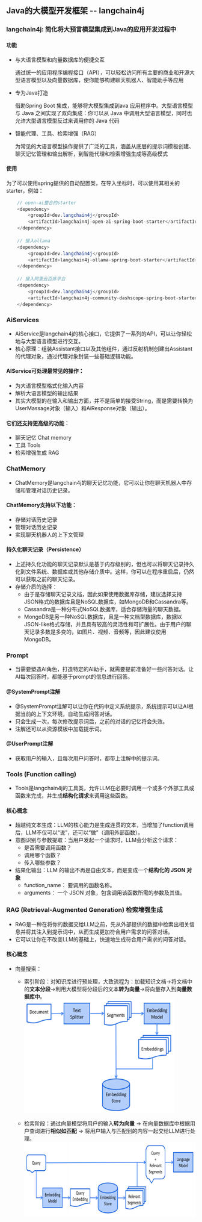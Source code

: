 ## Java的大模型开发框架 -- langchain4j

### langchain4j: 简化将大预言模型集成到Java的应用开发过程中

#### 功能

- 与大语言模型和向量数据库的便捷交互

  通过统一的应用程序编程接口（API），可以轻松访问所有主要的商业和开源大型语言模型以及向量数据库，使你能够构建聊天机器人、智能助手等应用

- 专为Java打造

  借助Spring Boot 集成，能够将大模型集成到ava 应用程序中。大型语言模型与 Java 之间实现了双向集成：你可以从 Java 中调用大型语言模型，同时也允许大型语言模型反过来调用你的 Java 代码

- 智能代理、工具、检索增强（RAG）

  为常见的大语言模型操作提供了广泛的工具，涵盖从底层的提示词模板创建、聊天记忆管理和输出解析，到智能代理和检索增强生成等高级模式

#### 使用

为了可以使用spring提供的自动配置类，在导入坐标时，可以使用其相关的starter，例如：

```java
    // open-ai整合的starter
    <dependency>
        <groupId>dev.langchain4j</groupId>
        <artifactId>langchain4j-open-ai-spring-boot-starter</artifactId>
    </dependency>
        
    // 接入ollama
    <dependency>
        <groupId>dev.langchain4j</groupId>
        <artifactId>langchain4j-ollama-spring-boot-starter</artifactId>
    </dependency>

    // 接入阿里云百炼平台
    <dependency>
        <groupId>dev.langchain4j</groupId>
        <artifactId>langchain4j-community-dashscope-spring-boot-starter</artifactId>
    </dependency>
```

### AiServices

- AiService是langchain4j的核心接口，它提供了一系列的API，可以让你轻松地与大型语言模型进行交互。
- 核心原理：组装Assistant接口以及其他组件，通过反射机制创建出Assistant的代理对象，通过代理对象封装一些基础逻辑功能。

#### AIService可处理最常见的操作：
- 为大语言模型格式化输入内容
- 解析大语言模型的输出结果
- 其实大模型的在输入和输出方面，并不是简单的接受String，而是需要转换为UserMassage对象（输入）和AiResponse对象（输出）。

#### 它们还支持更高级的功能：
- 聊天记忆 Chat memory
- 工具 Tools
- 检索增强生成 RAG


### ChatMemory

- ChatMemory是langchain4j的聊天记忆功能，它可以让你在聊天机器人中存储和管理对话历史记录。

#### ChatMemory支持以下功能：
- 存储对话历史记录
- 管理对话历史记录
- 实现聊天机器人的上下文管理

#### 持久化聊天记录（Persistence）
- 上述持久化功能的聊天记录默认是基于内存级别的，但也可以将聊天记录持久化到文件系统、数据库或其他存储介质中。这样，你可以在程序重启后，仍然可以获取之前的聊天记录。
- 存储介质的选择：
  - 由于是存储聊天记录文档，因此如果使用数据库存储，建议选择支持JSON格式的数据库且是NoSQL数据库，如MongoDB和Cassandra等。
  - Cassandra是一种分布式NoSQL数据库，适合存储海量的聊天数据。
  - MongoDB是另一种NoSQL数据库，且是一种文档型数据库，数据以JSON-like格式存储，并且具有较高的灵活性和可扩展性。由于用户的聊天记录多数是多变的，如图片、视频、音频等，因此建议使用MongoDB。


### Prompt

- 当需要塑造AI角色，打造特定的AI助手，就需要提前准备好一些问答对话。让AI每次回答时，都能基于prompt的信息进行回答。

#### @SystemPrompt注解
- @SystemPrompt注解可以让你在代码中定义系统提示，系统提示可以让AI根据当前的上下文环境，自动生成问答对话。
- 只会生成一次，每次修改提示词后，之前的对话的记忆将会失效。
- 注解还可以从资源模板中加载提示词。

#### @UserPrompt注解
- 获取用户的输入，且每次用户问答时，都带上注解中的提示词。


### Tools (Function calling)
- Tools是langchain4j的工具类，允许LLM在必要时调用一个或多个外部工具或函数来完成，并生成**结构化请求**来调用这些函数。

#### 核心概念
- 超越纯文本生成：LLM的核心能力是生成连贯的文本，当增加了function调用后，LLM不仅可以“说”，还可以“做”（调用外部函数）。
- 意图识别与参数提取：当用户发起一个请求时，LLM会分析这个请求：
  - 是否需要调用函数？
  - 调用哪个函数？
  - 传入哪些参数？
- 结果化输出：LLM 的输出不再是自由文本，而是变成一个**结构化的 JSON 对象**
  - function_name： 要调用的函数名称。
  - arguments： 一个 JSON 对象，包含调用该函数所需的参数及其值。


### RAG (Retrieval-Augmented Generation) 检索增强生成
- RAG是一种在将你的数据交给LLM之前，先从外部提供的数据中检索出相关信息并将其注入到提示词中，从而生成更加符合用户需求的问答对话。
- 它可以让你在不改变LLM的基础上，快速地生成符合用户需求的问答对话。

#### 核心概念
- 向量搜索：
  - 索引阶段：对知识库进行预处理，大致流程为：加载知识文档->将文档中的**文本分段**->利用大模型将分段后的文本**转为向量**->将向量存入到**向量数据库中**。
    <img alt="img.png" height="300" src="/images/img.png" width="400"/>

  - 检索阶段：通过向量模型将用户的输入**转为向量** -> 在向量数据库中根据用户查询进行**相似如匹配** -> 将用户输入与匹配到的内容一起交给LLM进行处理。
    <img alt="img_1.png" height="200" src="/images/img_1.png" width="800"/>